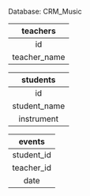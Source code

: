 Database: CRM_Music

|teachers|
|:--------------:|
| id |
| teacher_name |


|students|
|:--------------:|
| id |
| student_name |
| instrument |

|events|
|:--------------:|
| student_id |
| teacher_id |
| date |
